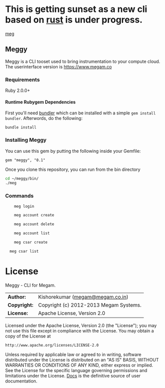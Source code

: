 # This is getting sunset as a new cli based on [rust](rust-lang.org) is under progress. 
[meg](https://github.com/megamsys/meg.git)

## Meggy

Meggy is a CLI tooset used to bring instrumentation to your compute cloud. The  userinterface version is https://www.megam.co


### Requirements

Ruby 2.0.0+


#### Runtime Rubygem Dependencies

First you'll need [bundler](http://github.com/carlhuda/bundler) which can
be installed with a simple `gem install bundler`. Afterwords, do the following:

    bundle install

### Installing Meggy

You can use this gem by putting the following inside your Gemfile:

    gem "meggy", "0.1"

Once you clone this repository, you can run from the bin directory

```bash
cd ~/meggy/bin/
./meg
```

### Commands

```ruby
	meg	login

	meg account create

	meg account delete

	meg account list

	meg csar create

  meg csar list

```

# License

Meggy - CLI for Megam.

|                      |                                          |
|:---------------------|:-----------------------------------------|
| **Author:**          | Kishorekumar (<megam@megam.co.in>)
| **Copyright:**       | Copyright (c) 2012-2013 Megam Systems.
| **License:**         | Apache License, Version 2.0

Licensed under the Apache License, Version 2.0 (the "License");
you may not use this file except in compliance with the License.
You may obtain a copy of the License at

    http://www.apache.org/licenses/LICENSE-2.0

Unless required by applicable law or agreed to in writing, software
distributed under the License is distributed on an "AS IS" BASIS,
WITHOUT WARRANTIES OR CONDITIONS OF ANY KIND, either express or implied.
See the License for the specific language governing permissions and
limitations under the License.
[Docs](http://docs.megam.co) is the definitive source of user documentation.
